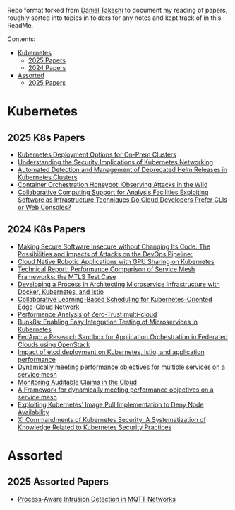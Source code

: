 Repo format forked from [Daniel Takeshi][1] to document my reading of papers, roughly sorted into topics in folders for any notes and kept track of in this ReadMe.

Contents:

- [Kubernetes](#K8s)
    - [2025 Papers](#2025-K8s-papers)
    - [2024 Papers](#2024-K8s-papers)
- [Assorted](#Assorted)
    - [2025 Papers](#2025-Assorted-papers)

# Kubernetes

## 2025 K8s Papers
- [Kubernetes Deployment Options for On-Prem Clusters](https://arxiv.org/pdf/2407.01620)
- [Understanding the Security Implications of Kubernetes Networking](https://balakrishnanc.github.io/papers/minna-ieeesp2021.pdf)
- [Automated Detection and Management of Deprecated Helm Releases in Kubernetes Clusters](https://www.researchgate.net/profile/Ionut-Catalin-Donca/publication/376024259_Automated_Detection_and_Management_of_Deprecated_Helm_Releases_in_Kubernetes_Clusters/links/6569f3c1b86a1d521b25fd75/Automated-Detection-and-Management-of-Deprecated-Helm-Releases-in-Kubernetes-Clusters.pdf)
- [Container Orchestration Honeypot: Observing Attacks in the Wild](https://dl.acm.org/doi/pdf/10.1145/3607199.3607205)
- [Collaborative Computing Support for Analysis Facilities Exploiting Software as Infrastructure Techniques
](https://arxiv.org/pdf/2203.10161)
[Do Cloud Developers Prefer CLIs or Web Consoles?](https://arxiv.org/pdf/2209.07365)
## 2024 K8s Papers

- [Making Secure Software Insecure without Changing Its Code: The Possibilities and Impacts of Attacks on the DevOps Pipeline:](https://arxiv.org/pdf/2201.12879)
- [Cloud Native Robotic Applications with GPU Sharing on Kubernetes](https://arxiv.org/pdf/2210.03936)
- [Technical Report: Performance Comparison of Service Mesh Frameworks: the MTLS Test Case](https://arxiv.org/pdf/2411.02267)
- [Developing a Process in Architecting Microservice Infrastructure with Docker, Kubernetes, and Istio](https://arxiv.org/pdf/1911.02275)
- [Collaborative Learning-Based Scheduling for Kubernetes-Oriented Edge-Cloud Network](https://arxiv.org/pdf/2305.05935)
- [Performance Analysis of Zero-Trust multi-cloud](https://arxiv.org/pdf/2105.02334)
- [Bunk8s: Enabling Easy Integration Testing of Microservices in Kubernetes](https://arxiv.org/pdf/2207.06811)
- [FedApp: a Research Sandbox for Application Orchestration in Federated Clouds using OpenStack](https://arxiv.org/pdf/2109.01480)
- [Impact of etcd deployment on Kubernetes, Istio, and application performance](https://arxiv.org/pdf/2004.00372)
- [Dynamically meeting performance objectives for multiple services on a service mesh](https://arxiv.org/pdf/2210.04002)
- [Monitoring Auditable Claims in the Cloud](https://arxiv.org/pdf/2312.12057)
- [A Framework for dynamically meeting performance objectives on a service mesh](https://arxiv.org/pdf/2306.14178)
- [Exploiting Kubernetes’ Image Pull Implementation to Deny Node Availability](https://arxiv.org/pdf/2401.10582)
- [XI Commandments of Kubernetes Security: A Systematization of Knowledge Related to Kubernetes Security Practices](https://arxiv.org/pdf/2006.15275)

# Assorted

## 2025 Assorted Papers

- [Process-Aware Intrusion Detection in MQTT Networks](https://dl.acm.org/doi/pdf/10.1145/3626232.3653271)

[1]:https://github.com/DanielTakeshi/Paper_Notes
 
